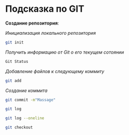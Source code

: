 # Подсказка по GIT

**Создание репозитория**:

*Инициализация локального репозитория*
```sh
git init
```
*Получить информацию от Git о его текущем сотоянии*
```sh
Git Status
```
*Добавление файлов к следующему коммиту*
```sh
git add
```
*Создание коммита*
```sh
git commit -m"Massage"
```

```sh
git log
```
```sh
git log --oneline
```
```sh
git checkout
```